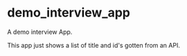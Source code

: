 # demo_interview_app

A demo interview App.

This app just shows a list of title and id's gotten from an API.

